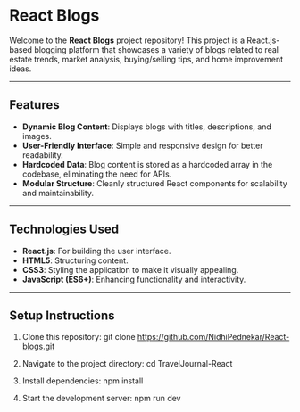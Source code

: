 # React Blogs

Welcome to the **React Blogs** project repository! This project is a React.js-based blogging platform that showcases a variety of blogs related to real estate trends, market analysis, buying/selling tips, and home improvement ideas.

---

## Features

- **Dynamic Blog Content**: Displays blogs with titles, descriptions, and images.
- **User-Friendly Interface**: Simple and responsive design for better readability.
- **Hardcoded Data**: Blog content is stored as a hardcoded array in the codebase, eliminating the need for APIs.
- **Modular Structure**: Cleanly structured React components for scalability and maintainability.

---

## Technologies Used

- **React.js**: For building the user interface.
- **HTML5**: Structuring content.
- **CSS3**: Styling the application to make it visually appealing.
- **JavaScript (ES6+)**: Enhancing functionality and interactivity.

---

## Setup Instructions

1. Clone this repository:
   git clone https://github.com/NidhiPednekar/React-blogs.git

2. Navigate to the project directory:
   cd TravelJournal-React

3. Install dependencies:
   npm install

4. Start the development server:
   npm run dev

